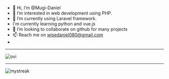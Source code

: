 - 👋 Hi, I’m @Mugi-Daniel
- 👀 I’m interested in web development using PHP. 
- 🌱 I’m currently using Laravel framework.
- I'm currently learning python and vue.js
- 💞️ I’m looking to collaborate on github for many projects
- 📫 Reach me on wisedaniel080@gmail.com 
- 
<hr>
<img src="https://github-readme-stats.vercel.app/api/top-langs?username=Mugi-Daniel&show_icons=true&locale=en&layout=compact&theme=chartreuse-dark" alt="ovi" />
<hr>
<img src="https://github-readme-streak-stats.herokuapp.com/?user=Mugi-Daniel&theme=tokyonight" alt="mystreak"/>
